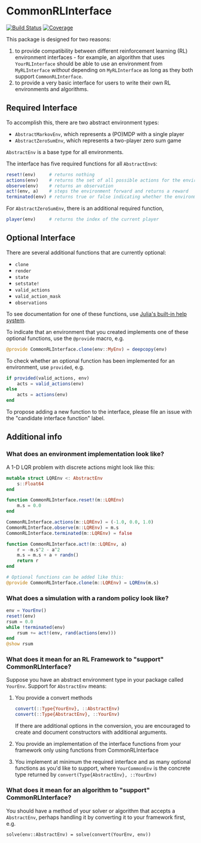 # CommonRLInterface

<!--[![Stable](https://img.shields.io/badge/docs-stable-blue.svg)](https://JuliaReinforcementLearning.github.io/CommonRLInterface.jl/stable)
[![Dev](https://img.shields.io/badge/docs-dev-blue.svg)](https://JuliaReinforcementLearning.github.io/CommonRLInterface.jl/dev)-->
[![Build Status](https://travis-ci.com/JuliaReinforcementLearning/CommonRLInterface.jl.svg?branch=master)](https://travis-ci.com/JuliaReinforcementLearning/CommonRLInterface.jl)
[![Coverage](https://codecov.io/gh/JuliaReinforcementLearning/CommonRLInterface.jl/branch/master/graph/badge.svg)](https://codecov.io/gh/JuliaReinforcementLearning/CommonRLInterface.jl)

This package is designed for two reasons:
1. to provide compatibility between different reinforcement learning (RL) environment interfaces - for example, an algorithm that uses `YourRLInterface` should be able to use an environment from `MyRLInterface` *without* depending on `MyRLInterface` as long as they both support `CommonRLInterface`.
2. to provide a very basic interface for users to write their own RL environments and algorithms.

## Required Interface

To accomplish this, there are two abstract environment types:
- `AbstractMarkovEnv`, which represents a (PO)MDP with a single player
- `AbstractZeroSumEnv`, which represents a two-player zero sum game

`AbstractEnv` is a base type for all environments.

The interface has five required functions for all `AbstractEnv`s:
```julia
reset!(env)     # returns nothing
actions(env)    # returns the set of all possible actions for the environment
observe(env)    # returns an observation
act!(env, a)    # steps the environment forward and returns a reward
terminated(env) # returns true or false indicating whether the environment has finished
```

For `AbstractZeroSumEnv`, there is an additional required function,
```julia
player(env)     # returns the index of the current player
```

## Optional Interface

There are several additional functions that are currently optional:
- `clone`
- `render`
- `state`
- `setstate!`
- `valid_actions`
- `valid_action_mask`
- `observations`

To see documentation for one of these functions, use [Julia's built-in help system](https://docs.julialang.org/en/v1/manual/documentation/index.html#Accessing-Documentation-1).

To indicate that an environment that you created implements one of these optional functions, use the `@provide` macro, e.g.
```julia
@provide CommonRLInterface.clone(env::MyEnv) = deepcopy(env)
```

To check whether an optional function has been implemented for an environment, use `provided`, e.g.
```julia
if provided(valid_actions, env)
    acts = valid_actions(env)
else
    acts = actions(env)
end
```

To propose adding a new function to the interface, please file an issue with the "candidate interface function" label.

## Additional info

### What does an environment implementation look like?

A 1-D LQR problem with discrete actions might look like this:
```julia
mutable struct LQREnv <: AbstractEnv
    s::Float64
end

function CommonRLInterface.reset!(m::LQREnv)
    m.s = 0.0
end

CommonRLInterface.actions(m::LQREnv) = (-1.0, 0.0, 1.0)
CommonRLInterface.observe(m::LQREnv) = m.s
CommonRLInterface.terminated(m::LQREnv) = false

function CommonRLInterface.act!(m::LQREnv, a)
    r = -m.s^2 - a^2
    m.s = m.s + a + randn()
    return r
end

# Optional functions can be added like this:
@provide CommonRLInterface.clone(m::LQREnv) = LQREnv(m.s)
```

### What does a simulation with a random policy look like?

```julia
env = YourEnv()
reset!(env)
rsum = 0.0
while !terminated(env)
    rsum += act!(env, rand(actions(env))) 
end
@show rsum
```


### What does it mean for an RL Framework to "support" CommonRLInterface?

Suppose you have an abstract environment type in your package called `YourEnv`. Support for `AbstractEnv` means:

1. You provide a convert methods
    ```julia
    convert(::Type{YourEnv}, ::AbstractEnv)
    convert(::Type{AbstractEnv}, ::YourEnv)
    ```
    If there are additional options in the conversion, you are encouraged to create and document constructors with additional arguments.

2. You provide an implementation of the interface functions from your framework only using functions from CommonRLInterface

4. You implement at minimum the required interface and as many optional functions as you'd like to support, where `YourCommonEnv` is the concrete type returned by `convert(Type{AbstractEnv}, ::YourEnv)`

### What does it mean for an algorithm to "support" CommonRLInterface?

You should have a method of your solver or algorithm that accepts a `AbstractEnv`, perhaps handling it by converting it to your framework first, e.g.
```
solve(env::AbstractEnv) = solve(convert(YourEnv, env))
```
